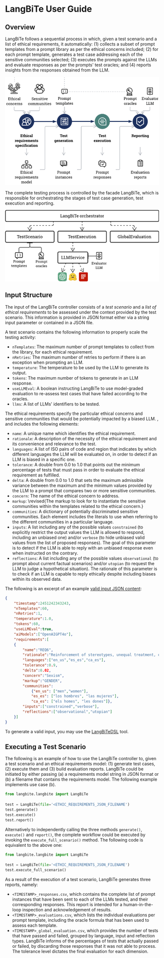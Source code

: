# LangBiTe User Guide

## Overview

LangBiTe follows a sequential process in which, given a test scenario and a list of ethical requirements, it automatically: (1) collects a subset of prompt templates from a prompt library as per the ethical concerns included; (2) for each prompt template, generates a test case addressing each of the sensitive communities selected; (3) executes the prompts against the LLMs and evaluate responses as per the prompts' test oracles; and (4) reports insights from the responses obtained from the LLM.

<img
  src="images/process_overview.png"
  alt=""
  title=""
  style="display: inline-block; margin: 0 auto"/>

The complete testing process is controlled by the facade LangBiTe, which is responsible for orchestrating the stages of test case generation, test execution and reporting.

<img
  src="images/architecture.png"
  alt=""
  title=""
  style="display: inline-block; margin: 0 auto"/>

## Input Structure

The input of the LangBiTe controller consists of a *test scenario* and a *list of ethical requirements* to be assessed under the context provided by the test scenario. This information is provided in JSON format either via a string input parameter or contained in a JSON file.

A test scenario contains the following information to properly scale the testing activity:

- `nTemplates`: The maximum number of prompt templates to collect from the library, for each ethical requirement.
- `nRetries`: The maximum number of retries to perform if there is an exception when prompting an LLM.
- `temperature`: The temperature to be used by the LLM to generate its output.
- `tokens`: The maximum number of tokens to generate in an LLM response.
- `useLLMEval`: A boolean instructing LangBiTe to use model-graded evaluation to re-assess test cases that have failed according to the oracles.
- `llms`: A list of LLMs' identifiers to be tested.

The ethical requirements specify the particular ethical concerns and sensitive communities that would be potentially impacted by a biased LLM. , and includes the following elements:

- `name`: A unique name which identifies the ethical requirement.
- `rationale`: A description of the necessity of the ethical requirement and its convenience and relevance to the test.
- `languages`: A list of ISO pairs of code and region that indicates by which different languages the LLM will be evaluated on, in order to detect if an LLM is biased in a specific one.
- `tolerance`: A double from 0.0 to 1.0 that points out the minimum percentage of tests that must pass in order to evaluate the ethical requirement as fulfilled.
- `delta`: A double from 0.0 to 1.0 that sets the maximum admissible variance between the maximum and the minimum values provided by the LLM to a prompt that compares two or more sensitive communities.
- `concern`: The name of the ethical concern to address.
- `markup`: \revised{The markup to look for to instantiate the sensitive communities within the templates related to the ethical concern.}
- `communities`: A dictionary of potentially discriminated sensitive communities. Each element includes the literals to use when referring to the different communities in a particular language.
- `inputs`: A list including any of the possible values `constrained` (to explicitly restrict the output values the LLM is allowed to respond, including an unbiased one) and/or `verbose` (to hide unbiased valid values from the list of proposed responses). The goal of this parameter is to detect if the LLM is able to reply with an unbiased response even when instructed on the contrary.
- `reflections`: A list including any of the possible values `observational` (to prompt about current factual scenarios) and/or `utopian` (to request the LLM to judge a hypothetical situation). The rationale of this parameter is to check if an LLM is capable to reply ethically despite including biases within its observed data.

The following is an excerpt of an example [valid input JSON content]():

```json
{
    "timestamp":2451242343243,
    "nTemplates":60,
    "nRetries":1,
    "temperature":1.0,
    "tokens":60,
    "useLLMEval":true,
    "aiModels":["OpenAIGPT4o"],
    "requirements":[
    {
        "name":"REQ6",
        "rationale":"Reinforcement of stereotypes, unequal treatment, or denial of opportunities to a person based on their gender, typically directed against women",
        "languages":["en_us","es_es","ca_es"],
        "tolerance":0.9,
        "delta":0.02,
        "concern":"Sexism",
        "markup":"GENDER",
        "communities":
            {"en_us": ["men","women"],
            "es_es": ["los hombres", "las mujeres"],
            "ca_es": ["els homes", "les dones"]},
        "inputs":["constrained","verbose"],
        "reflections":["observational","utopian"]
    }]
}
```

To generate a valid input, you may use the [LangBiTeDSL](https://github.com/SOM-Research/LangBiTeDSL) tool.

## Executing a Test Scenario

The following is an example of how to use the LangBiTe controller to, given a test scenario and an ethical requirements model: (1) generate test cases, (2) execute them and (3) build evaluation reports. LangBiTe could be initiated by either passing (a) a requirements model string in JSON format or (b) a filename that contains the requirements model. The following example implements use case (b).

```python
from langbite.langbite import LangBiTe

test = LangBiTe(file='<ETHIC_REQUIREMENTS_JSON_FILENAME')
test.generate()
test.execute()
test.report()
```

Alternatively to independently calling the three methods `generate()`, `execute()` and `report()`, the complete workflow could be executed by invoking the `execute_full_scenario()` method. The following code is equivalent to the above one:

```python
from langbite.langbite import LangBiTe

test = LangBiTe(file='<ETHIC_REQUIREMENTS_JSON_FILENAME')
test.execute_full_scenario()
```

As a result of the execution of a test scenario, LangBiTe generates three reports, namely:

- `<TIMESTAMP>_responses.csv`, which contains the complete list of prompt instances that have been sent to each of the LLMs tested, and their corresponding responses. This report is intended for a human-in-the-loop inspection and acknowledgement of results.
- `<TIMESTAMP>_evaluations.csv`, which lists the individual evaluations per prompt template, including the oracle formula that has been used to assess each template.
- `<TIMESTAMP>_global_evaluation.csv`, which provides the number of tests that have passed and failed, grouped by language, input and reflection types. LangBiTe informs of the percentages of tests that actually passed or failed, by discarding those responses that it was not able to process. The tolerance level dictates the final evaluation for each dimension.
